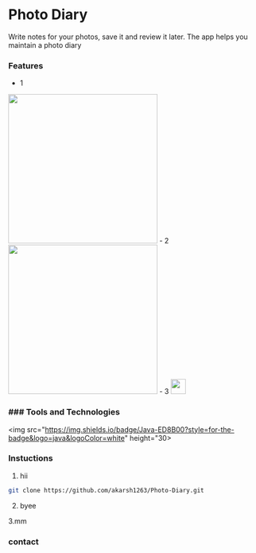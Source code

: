 # Photo Diary
Write notes for your photos, save it and review it later. The app helps you maintain a photo diary

### Features
- 1 
<img src="https://user-images.githubusercontent.com/85754626/201663042-e76157a7-e248-4ddb-9bec-3fdf2d730718.png"   height="300">
- 2
<img src="https://user-images.githubusercontent.com/85754626/201663042-e76157a7-e248-4ddb-9bec-3fdf2d730718.png"   height="300">
- 3
<img src="https://img.shields.io/badge/Android-3DDC84?style=for-the-badge&logo=android&logoColor=white"   height="30"> 

### ### Tools and Technologies

<img src="https://img.shields.io/badge/Java-ED8B00?style=for-the-badge&logo=java&logoColor=white" height="30>


### Instuctions
1. hii

 ```sh
git clone https://github.com/akarsh1263/Photo-Diary.git
```
2. byee

3.mm

### contact
